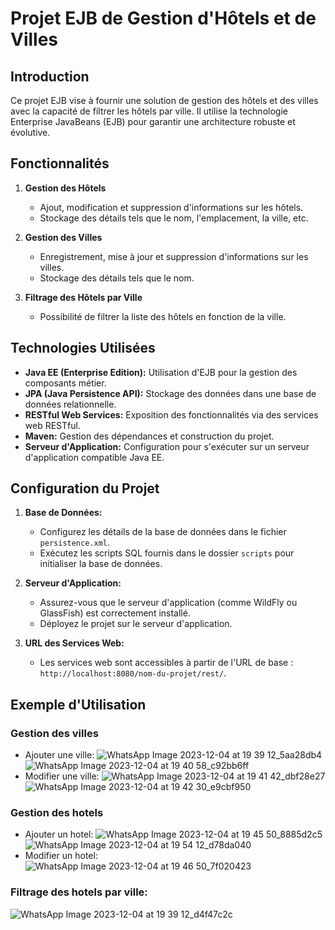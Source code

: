 # Projet EJB de Gestion d'Hôtels et de Villes

## Introduction
Ce projet EJB vise à fournir une solution de gestion des hôtels et des villes avec la capacité de filtrer les hôtels par ville. Il utilise la technologie Enterprise JavaBeans (EJB) pour garantir une architecture robuste et évolutive.

## Fonctionnalités

1. **Gestion des Hôtels**
   - Ajout, modification et suppression d'informations sur les hôtels.
   - Stockage des détails tels que le nom, l'emplacement, la ville, etc.

2. **Gestion des Villes**
   - Enregistrement, mise à jour et suppression d'informations sur les villes.
   - Stockage des détails tels que le nom.

3. **Filtrage des Hôtels par Ville**
   - Possibilité de filtrer la liste des hôtels en fonction de la ville.

## Technologies Utilisées

- **Java EE (Enterprise Edition):** Utilisation d'EJB pour la gestion des composants métier.
- **JPA (Java Persistence API):** Stockage des données dans une base de données relationnelle.
- **RESTful Web Services:** Exposition des fonctionnalités via des services web RESTful.
- **Maven:** Gestion des dépendances et construction du projet.
- **Serveur d'Application:** Configuration pour s'exécuter sur un serveur d'application compatible Java EE.

## Configuration du Projet

1. **Base de Données:**
   - Configurez les détails de la base de données dans le fichier `persistence.xml`.
   - Exécutez les scripts SQL fournis dans le dossier `scripts` pour initialiser la base de données.

2. **Serveur d'Application:**
   - Assurez-vous que le serveur d'application (comme WildFly ou GlassFish) est correctement installé.
   - Déployez le projet sur le serveur d'application.

3. **URL des Services Web:**
   - Les services web sont accessibles à partir de l'URL de base : `http://localhost:8080/nom-du-projet/rest/`.

## Exemple d'Utilisation
### Gestion des villes
- Ajouter une ville:
![WhatsApp Image 2023-12-04 at 19 39 12_5aa28db4](https://github.com/AcetaCrenu/Gestion-Hotel-EJB/assets/127788237/9ea0a192-84b4-4858-b4ce-727eecd904d1)
![WhatsApp Image 2023-12-04 at 19 40 58_c92bb6ff](https://github.com/AcetaCrenu/Gestion-Hotel-EJB/assets/127788237/1431eed9-fda2-40ba-aba2-369846ab4bff)
- Modifier une ville:
![WhatsApp Image 2023-12-04 at 19 41 42_dbf28e27](https://github.com/AcetaCrenu/Gestion-Hotel-EJB/assets/127788237/1e7828bb-1109-4bfc-96a3-ef399715e965)
![WhatsApp Image 2023-12-04 at 19 42 30_e9cbf950](https://github.com/AcetaCrenu/Gestion-Hotel-EJB/assets/127788237/c4d00971-78e4-427f-a4e6-56fffafa84ec)
### Gestion des hotels
- Ajouter un hotel:
![WhatsApp Image 2023-12-04 at 19 45 50_8885d2c5](https://github.com/AcetaCrenu/Gestion-Hotel-EJB/assets/127788237/d43f14ff-0325-4c0f-9d6e-23491f5a56e1)
![WhatsApp Image 2023-12-04 at 19 54 12_d78da040](https://github.com/AcetaCrenu/Gestion-Hotel-EJB/assets/127788237/d08f48a3-3c3e-4a24-b3b9-1ff0dcc35a2c)
- Modifier un hotel:
![WhatsApp Image 2023-12-04 at 19 46 50_7f020423](https://github.com/AcetaCrenu/Gestion-Hotel-EJB/assets/127788237/7afafce9-82d9-4cf7-a843-8da5a03528be)
### Filtrage des hotels par ville:
![WhatsApp Image 2023-12-04 at 19 39 12_d4f47c2c](https://github.com/AcetaCrenu/Gestion-Hotel-EJB/assets/127788237/22e2233e-ad24-4cf8-85d2-ee28446f492b)

